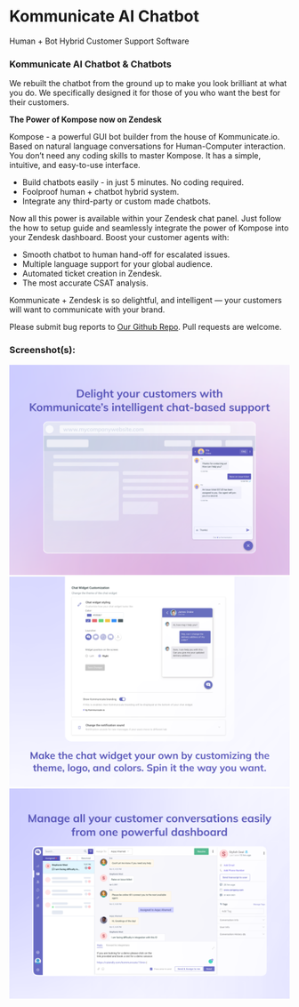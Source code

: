# Kommunicate AI Chatbot

Human + Bot Hybrid Customer Support Software

### Kommunicate AI Chatbot & Chatbots

We rebuilt the chatbot from the ground up to make you look brilliant at what you do. We specifically designed it for those of you who want the best for their customers.

**The Power of Kompose now on Zendesk**

Kompose - a powerful GUI bot builder from the house of Kommunicate.io. Based on natural language conversations for Human-Computer interaction. You don’t need any coding skills to master Kompose. It has a simple, intuitive, and easy-to-use interface.

- Build chatbots easily - in just 5 minutes. No coding required.
- Foolproof human + chatbot hybrid system.
- Integrate any third-party or custom made chatbots.

Now all this power is available within your Zendesk chat panel. Just follow the how to setup guide and seamlessly integrate the power of Kompose into your Zendesk dashboard. Boost your customer agents with:

- Smooth chatbot to human hand-off for escalated issues.
- Multiple language support for your global audience.
- Automated ticket creation in Zendesk.
- The most accurate CSAT analysis.

Kommunicate + Zendesk is so delightful, and intelligent — your customers will want to communicate with your brand. 

Please submit bug reports to [Our Github Repo](https://github.com/Kommunicate-io/Kommunicate-Web-SDK/issues). Pull requests are welcome.

### Screenshot(s):

![screenshot-1](/assets/screenshot-1.png)
![screenshot-2](/assets/screenshot-2.png)
![screenshot-3](/assets/screenshot-3.png)

